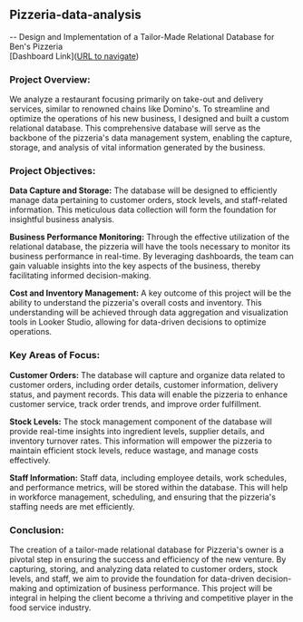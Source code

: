 ## Pizzeria-data-analysis
-- Design and Implementation of a Tailor-Made Relational Database for Ben's Pizzeria <br>
[Dashboard Link]([URL to navigate](https://lookerstudio.google.com/reporting/c39377fd-05e2-4fcb-8eb2-5502bea67d3f))

### Project Overview:

We analyze a restaurant focusing primarily on take-out and delivery services, similar to renowned chains like Domino's. To streamline and optimize the operations of his new business, I designed and built a custom relational database. This comprehensive database will serve as the backbone of the pizzeria's data management system, enabling the capture, storage, and analysis of vital information generated by the business.

### Project Objectives:

**Data Capture and Storage:** The database will be designed to efficiently manage data pertaining to customer orders, stock levels, and staff-related information. This meticulous data collection will form the foundation for insightful business analysis.

**Business Performance Monitoring:** Through the effective utilization of the relational database, the pizzeria will have the tools necessary to monitor its business performance in real-time. By leveraging dashboards, the team can gain valuable insights into the key aspects of the business, thereby facilitating informed decision-making.

**Cost and Inventory Management:** A key outcome of this project will be the ability to understand the pizzeria's overall costs and inventory. This understanding will be achieved through data aggregation and visualization tools in Looker Studio, allowing for data-driven decisions to optimize operations.

### Key Areas of Focus:

**Customer Orders:** The database will capture and organize data related to customer orders, including order details, customer information, delivery status, and payment records. This data will enable the pizzeria to enhance customer service, track order trends, and improve order fulfillment.

**Stock Levels:** The stock management component of the database will provide real-time insights into ingredient levels, supplier details, and inventory turnover rates. This information will empower the pizzeria to maintain efficient stock levels, reduce wastage, and manage costs effectively.

**Staff Information:** Staff data, including employee details, work schedules, and performance metrics, will be stored within the database. This will help in workforce management, scheduling, and ensuring that the pizzeria's staffing needs are met efficiently.

### Conclusion:

The creation of a tailor-made relational database for Pizzeria's owner is a pivotal step in ensuring the success and efficiency of the new venture. By capturing, storing, and analyzing data related to customer orders, stock levels, and staff, we aim to provide the foundation for data-driven decision-making and optimization of business performance. This project will be integral in helping the client become a thriving and competitive player in the food service industry.

